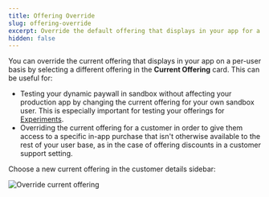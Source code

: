 ```yaml
---
title: Offering Override
slug: offering-override
excerpt: Override the default offering that displays in your app for a given customer
hidden: false
---
```


You can override the current offering that displays in your app on a per-user basis by selecting a different offering in the **Current Offering** card. This can be useful for:

- Testing your dynamic paywall in sandbox without affecting your production app by changing the current offering for your own sandbox user. This is especially important for testing your offerings for [Experiments](/tools/experiments-v1).
- Overriding the current offering for a customer in order to give them access to a specific in-app purchase that isn't otherwise available to the rest of your user base, as in the case of offering discounts in a customer support setting.

Choose a new current offering in the customer details sidebar:

![Override current offering](/docs_images/customers/offering-override.png)
